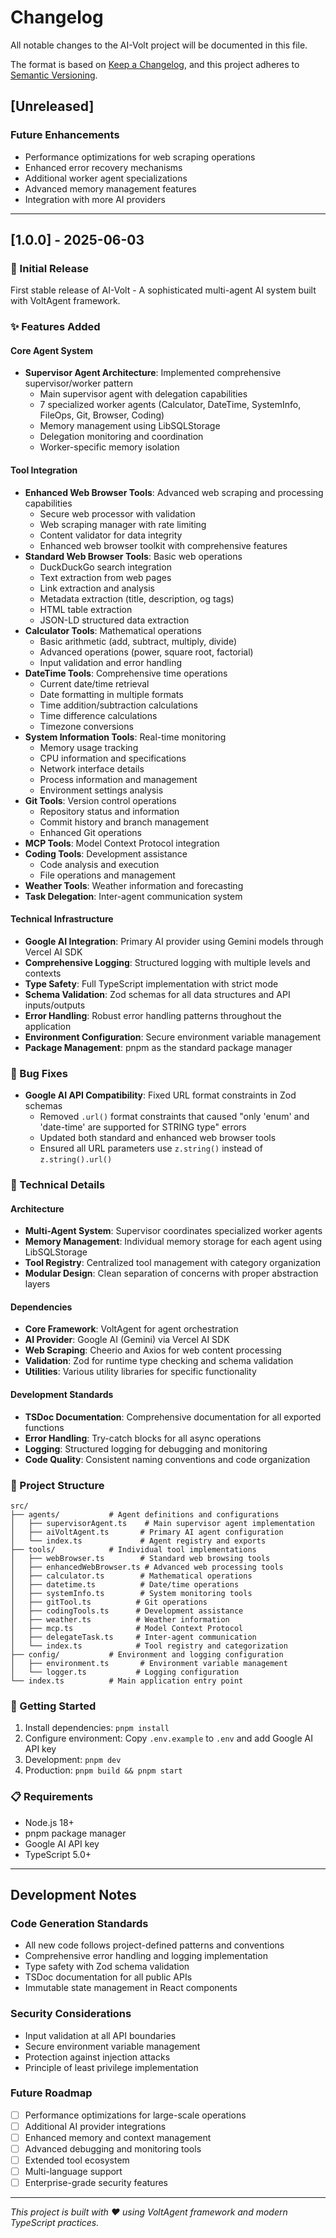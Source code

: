 # Changelog

All notable changes to the AI-Volt project will be documented in this file.

The format is based on [Keep a Changelog](https://keepachangelog.com/en/1.0.0/),
and this project adheres to [Semantic Versioning](https://semver.org/spec/v2.0.0.html).

## [Unreleased]

### Future Enhancements
- Performance optimizations for web scraping operations
- Enhanced error recovery mechanisms
- Additional worker agent specializations
- Advanced memory management features
- Integration with more AI providers

---

## [1.0.0] - 2025-06-03

### 🎉 Initial Release
First stable release of AI-Volt - A sophisticated multi-agent AI system built with VoltAgent framework.

### ✨ Features Added

#### Core Agent System
- **Supervisor Agent Architecture**: Implemented comprehensive supervisor/worker pattern
  - Main supervisor agent with delegation capabilities
  - 7 specialized worker agents (Calculator, DateTime, SystemInfo, FileOps, Git, Browser, Coding)
  - Memory management using LibSQLStorage
  - Delegation monitoring and coordination
  - Worker-specific memory isolation

#### Tool Integration
- **Enhanced Web Browser Tools**: Advanced web scraping and processing capabilities
  - Secure web processor with validation
  - Web scraping manager with rate limiting
  - Content validator for data integrity
  - Enhanced web browser toolkit with comprehensive features
- **Standard Web Browser Tools**: Basic web operations
  - DuckDuckGo search integration
  - Text extraction from web pages
  - Link extraction and analysis
  - Metadata extraction (title, description, og tags)
  - HTML table extraction
  - JSON-LD structured data extraction
- **Calculator Tools**: Mathematical operations
  - Basic arithmetic (add, subtract, multiply, divide)
  - Advanced operations (power, square root, factorial)
  - Input validation and error handling
- **DateTime Tools**: Comprehensive time operations
  - Current date/time retrieval
  - Date formatting in multiple formats
  - Time addition/subtraction calculations
  - Time difference calculations
  - Timezone conversions
- **System Information Tools**: Real-time monitoring
  - Memory usage tracking
  - CPU information and specifications
  - Network interface details
  - Process information and management
  - Environment settings analysis
- **Git Tools**: Version control operations
  - Repository status and information
  - Commit history and branch management
  - Enhanced Git operations
- **MCP Tools**: Model Context Protocol integration
- **Coding Tools**: Development assistance
  - Code analysis and execution
  - File operations and management
- **Weather Tools**: Weather information and forecasting
- **Task Delegation**: Inter-agent communication system

#### Technical Infrastructure
- **Google AI Integration**: Primary AI provider using Gemini models through Vercel AI SDK
- **Comprehensive Logging**: Structured logging with multiple levels and contexts
- **Type Safety**: Full TypeScript implementation with strict mode
- **Schema Validation**: Zod schemas for all data structures and API inputs/outputs
- **Error Handling**: Robust error handling patterns throughout the application
- **Environment Configuration**: Secure environment variable management
- **Package Management**: pnpm as the standard package manager

### 🐛 Bug Fixes
- **Google AI API Compatibility**: Fixed URL format constraints in Zod schemas
  - Removed `.url()` format constraints that caused "only 'enum' and 'date-time' are supported for STRING type" errors
  - Updated both standard and enhanced web browser tools
  - Ensured all URL parameters use `z.string()` instead of `z.string().url()`

### 🔧 Technical Details

#### Architecture
- **Multi-Agent System**: Supervisor coordinates specialized worker agents
- **Memory Management**: Individual memory storage for each agent using LibSQLStorage
- **Tool Registry**: Centralized tool management with category organization
- **Modular Design**: Clean separation of concerns with proper abstraction layers

#### Dependencies
- **Core Framework**: VoltAgent for agent orchestration
- **AI Provider**: Google AI (Gemini) via Vercel AI SDK
- **Web Scraping**: Cheerio and Axios for web content processing
- **Validation**: Zod for runtime type checking and schema validation
- **Utilities**: Various utility libraries for specific functionality

#### Development Standards
- **TSDoc Documentation**: Comprehensive documentation for all exported functions
- **Error Handling**: Try-catch blocks for all async operations
- **Logging**: Structured logging for debugging and monitoring
- **Code Quality**: Consistent naming conventions and code organization

### 📁 Project Structure
```
src/
├── agents/           # Agent definitions and configurations
│   ├── supervisorAgent.ts    # Main supervisor agent implementation
│   ├── aiVoltAgent.ts       # Primary AI agent configuration
│   └── index.ts             # Agent registry and exports
├── tools/            # Individual tool implementations
│   ├── webBrowser.ts        # Standard web browsing tools
│   ├── enhancedWebBrowser.ts # Advanced web processing tools
│   ├── calculator.ts        # Mathematical operations
│   ├── datetime.ts          # Date/time operations
│   ├── systemInfo.ts        # System monitoring tools
│   ├── gitTool.ts          # Git operations
│   ├── codingTools.ts      # Development assistance
│   ├── weather.ts          # Weather information
│   ├── mcp.ts              # Model Context Protocol
│   ├── delegateTask.ts     # Inter-agent communication
│   └── index.ts            # Tool registry and categorization
├── config/           # Environment and logging configuration
│   ├── environment.ts       # Environment variable management
│   └── logger.ts           # Logging configuration
└── index.ts          # Main application entry point
```

### 🚀 Getting Started
1. Install dependencies: `pnpm install`
2. Configure environment: Copy `.env.example` to `.env` and add Google AI API key
3. Development: `pnpm dev`
4. Production: `pnpm build && pnpm start`

### 📋 Requirements
- Node.js 18+
- pnpm package manager
- Google AI API key
- TypeScript 5.0+

---

## Development Notes

### Code Generation Standards
- All new code follows project-defined patterns and conventions
- Comprehensive error handling and logging implementation
- Type safety with Zod schema validation
- TSDoc documentation for all public APIs
- Immutable state management in React components

### Security Considerations
- Input validation at all API boundaries
- Secure environment variable management
- Protection against injection attacks
- Principle of least privilege implementation

### Future Roadmap
- [ ] Performance optimizations for large-scale operations
- [ ] Additional AI provider integrations
- [ ] Enhanced memory and context management
- [ ] Advanced debugging and monitoring tools
- [ ] Extended tool ecosystem
- [ ] Multi-language support
- [ ] Enterprise-grade security features

---

*This project is built with ❤️ using VoltAgent framework and modern TypeScript practices.*
